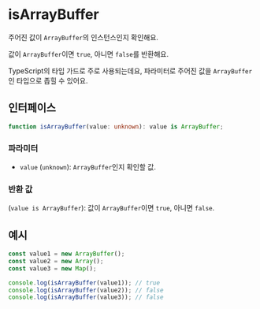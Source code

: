 # isArrayBuffer

주어진 값이 `ArrayBuffer`의 인스턴스인지 확인해요.

값이 `ArrayBuffer`이면 `true`, 아니면 `false`를 반환해요.

TypeScript의 타입 가드로 주로 사용되는데요, 파라미터로 주어진 값을 `ArrayBuffer`인 타입으로 좁힐 수 있어요.

## 인터페이스

```typescript
function isArrayBuffer(value: unknown): value is ArrayBuffer;
```

### 파라미터

- `value` (`unknown`): `ArrayBuffer`인지 확인할 값.

### 반환 값

(`value is ArrayBuffer`): 값이 `ArrayBuffer`이면 `true`, 아니면 `false`.

## 예시

```typescript
const value1 = new ArrayBuffer();
const value2 = new Array();
const value3 = new Map();

console.log(isArrayBuffer(value1)); // true
console.log(isArrayBuffer(value2)); // false
console.log(isArrayBuffer(value3)); // false
```
